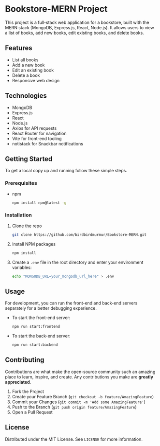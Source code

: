 # Bookstore-MERN Project

This project is a full-stack web application for a bookstore, built with the MERN stack (MongoDB, Express.js, React, Node.js). It allows users to view a list of books, add new books, edit existing books, and delete books.

## Features

- List all books
- Add a new book
- Edit an existing book
- Delete a book
- Responsive web design

## Technologies

- MongoDB
- Express.js
- React
- Node.js
- Axios for API requests
- React Router for navigation
- Vite for front-end tooling
- notistack for Snackbar notifications

## Getting Started

To get a local copy up and running follow these simple steps.

### Prerequisites

- npm
  ```sh
  npm install npm@latest -g
  ```

### Installation

1. Clone the repo
   ```sh
   git clone https://github.com/birdbirdmurmur/Bookstore-MERN.git
   ```
2. Install NPM packages
   ```sh
   npm install
   ```
3. Create a `.env` file in the root directory and enter your environment variables:
   ```sh
   echo "MONGODB_URL=your_mongodb_url_here" > .env
   ```

## Usage

For development, you can run the front-end and back-end servers separately for a better debugging experience.

- To start the front-end server:
  ```sh
  npm run start:frontend
  ```
- To start the back-end server:
  ```sh
  npm run start:backend
  ```

## Contributing

Contributions are what make the open-source community such an amazing place to learn, inspire, and create. Any contributions you make are **greatly appreciated**.

1. Fork the Project
2. Create your Feature Branch (`git checkout -b feature/AmazingFeature`)
3. Commit your Changes (`git commit -m 'Add some AmazingFeature'`)
4. Push to the Branch (`git push origin feature/AmazingFeature`)
5. Open a Pull Request

## License

Distributed under the MIT License. See `LICENSE` for more information.
